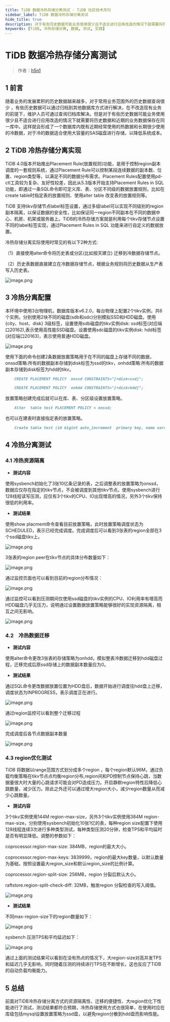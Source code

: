 ```yaml
---
title: TiDB 数据冷热存储分离测试 - TiDB 社区技术月刊
sidebar_label: TiDB 数据冷热存储分离测试
hide_title: true
description: 对于有些历史数据可能业务使用很少且不适合进行应用改造的情况下就需要将历史数据和近期的业务数据保存在同一库中。这样就会形成了一个数据库内既有近期经常使用的热数据和长期很少使用的冷数据，对于冷的数据适合使用大容量的SAS磁盘进行存储，以降低系统成本。本文将对 TiDB 冷热存储分离进行实现。
keywords: [TiDB, 冷热存储分离, 数据, 测试, 实践]
---
```


# TiDB 数据冷热存储分离测试

> 作者：[h5n1](https://tidb.net/u/h5n1/answer)

## 1 前言

随着业务的发展累积的历史数据越来越多，对于常用业务范围外的历史数据查询很少 ，有些历史数据可以通过归档到其他数据库方式进行解决，在不改造现有业务的前提下，维护人员可通过查询归档库解决。但是对于有些历史数据可能业务使用很少且不适合进行应用改造的情况下就需要将历史数据和近期的业务数据保存在同一库中。这样就会形成了一个数据库内既有近期经常使用的热数据和长期很少使用的冷数据，对于冷的数据适合使用大容量的SAS磁盘进行存储，以降低系统成本。

## 2 TiDB 冷热存储分离实现

TiDB 4.0版本开始推出Placement Rule(放置规则)功能，是用于控制region副本调度的一套规则系统，通过Placement Rule可以控制某段连续数据的副本数、位置、region类型等，以满足不同的数据分布需求。Placement Rules配置使用pd-ctl工具较为复杂、友好性较差，因此从5.3版本开始支持Placement Rules in SQL功能，即通过一条SQL命令即可定义库、表、分区不同级的数据放置规则，比如在create table时指定表的放置规则、使用alter table 改变表的放置规则等。

TiDB 支持tikv存储节点label标签设置，通过多级label可以实现不同级别的region副本隔离，以保证数据的安全性，比如保证同一region不同副本在不同的数据中心、机房、机架或服务器上。TiDB的冷热存储方案就是利用每个tikv存储节点设置不同的label标签实现，通过Placement Rules in SQL 功能来进行自定义的数据放置。

冷热存储分离实际使用时常见的有以下2种方式:

（1）直接使用alter命令将历史表或分区(比如按天建立) 迁移到冷数据存储节点。

（2）历史表数据直接建立在冷数据存储节点，根据业务规则将历史数据从生产表写入历史表。

![image.png](https://tidb-blog.oss-cn-beijing.aliyuncs.com/media/image-1664884721582.png) 

## 3 冷热分离配置

本环境中使用3台物理机，数据库版本v6.2.0，每台物理上配置2个tikv实例，共6个实例，分别使用2块不同的磁盘(sdb和sdc)分别模拟SSD和HDD磁盘。使用{city、host、disk} 3级标签，设置使用sdb磁盘的tikv实例disk: ssd标签(对应端口20162),表示使用高性能SSD磁盘。设置使用sdc磁盘的tikv实例disk: hdd标签(对应端口20163)，表示使用普通HDD磁盘。

![image.png](https://tidb-blog.oss-cn-beijing.aliyuncs.com/media/image-1664884754502.png)

使用下面的命令创建2条数据放置策略用于在不同的磁盘上存储不同的数据， onssd策略:所有的数据副本存储到disk标签为ssd的tikv，onhdd策略:所有的数据副本存储到disk标签为hdd的tikv。

```markdown
    CREATE PLACEMENT POLICY  onssd CONSTRAINTS="[+disk=ssd]";
```

```markdown
    CREATE PLACEMENT POLICY  onhdd CONSTRAINTS="[+disk=hdd]";
```

放置策略创建完成后就可以在库、表、分区级设置放置策略。

```markdown
    Alter  table test PLACEMENT POLICY = onssd;
```

也可以在建表时直接指定表的放置策略。

```markdown
    Create table test (id bigint auto_increment  primary key, name varchar(10)) PLACEMENT POLICY = onssd;
```

## 4 冷热分离测试

### 4.1 冷热资源隔离

- **测试内容**

使用sysbench初始化了3张10亿条记录的表，之后调整表的放置策略为onssd，数据应仅存在指定的tikv节点，不会被调度到其他tikv节点。使用sysbench进行128线程读写压测，应仅有3个tikv的CPU、IO出现增高的情况，另外3个tikv保持很低的利用率。

- **测试结果**

使用show placment命令查看目前放置策略，此时放置策略调度状态为SCHEDULED，表示已经完成调度。完成调度后可以看到3张表的region全部在3个ssd磁盘tikv上。

![image.png](https://tidb-blog.oss-cn-beijing.aliyuncs.com/media/image-1664884769924.png)

3张表的region peer在tikv节点的具体分布数量如下：

![image.png](https://tidb-blog.oss-cn-beijing.aliyuncs.com/media/image-1664884779351.png)

通过监控页面也可以看到目前的region分布情况：

![image.png](https://tidb-blog.oss-cn-beijing.aliyuncs.com/media/image-1664884792561.png)

通过监控可以看到压测期间仅使用ssd磁盘的tikv实例的CPU、IO利用率有增高而HDD磁盘几乎无压力，说明通过设置数据放置策略能够很好的实现资源隔离，相互之间无影响。

![image.png](https://tidb-blog.oss-cn-beijing.aliyuncs.com/media/image-1664884810419.png)

### 4.2    冷热数据迁移

- **测试内容**

使用alter命令更改3张表的存储策略为onhdd，模拟整表冷数据迁移到hdd磁盘过程，迁移完成后原ssd存储上的数据副本数量应为0。

- **测试结果**

通过SQL命令更改数据放置位置为HDD盘后，数据开始进行调度往hdd盘上迁移，调度状态为INPROGRESS，表示调度正在进行。

![image.png](https://tidb-blog.oss-cn-beijing.aliyuncs.com/media/image-1664884829048.png)

通过region监控可以看到整个迁移过程

![image.png](https://tidb-blog.oss-cn-beijing.aliyuncs.com/media/image-1664884841148.png)

完成调度后各节点数据副本数量

![image.png](https://tidb-blog.oss-cn-beijing.aliyuncs.com/media/image-1664884849987.png)

### 4.3  region优化测试

TiDB 将数据以range范围方式划分成多个region ，每个region默认96M，通过负载均衡策略在tikv节点点均衡region分布,region间和PD控制节点保持心跳，当数据量很大时大量的心跳请求可能会对PD造成压力。开启静默region特性后降低心跳数量，减少压力。除此之外还可以通过增大region大小，减少region数量从而减少心跳数量。

- **测试内容**

3个tikv实例使用144M region-max-size，另外3个tikv实例使用384M region-max-size，分别使用sysbench初始化10张1亿的表，每种region size配置下使用128线程连续3次进行多种类型测试，每种类型压测20分钟，检查TPS和平均延时是否有明显降低。调整的参数如下：

coprocessor.region-max-size: 384MB，region的最大大小。

coprocessor.region-max-keys: 3839999，region的最大key数量，以默认数量为基础，按照设置最大region\_size和默认region\_size的比例计算。

coprocessor.region-split-size: 256MB，region 分裂后默认大小。

raftstore.region-split-check-diff: 32MB，触发region 分裂检查的写入阈值。

![image.png](https://tidb-blog.oss-cn-beijing.aliyuncs.com/media/image-1664884862690.png)

- **测试结果**

不同max-region-size下的region数量如下：

![image.png](https://tidb-blog.oss-cn-beijing.aliyuncs.com/media/image-1664884870314.png)

sysbench 压测TPS和平均延迟如下：

![image.png](https://tidb-blog.oss-cn-beijing.aliyuncs.com/media/image-1664884879918.png)

通过上面的测试结果可以看到在没有热点的情况下，大region-size对高并发TPS和延迟几乎无影响，同时随着压测的持续进行TPS在不断增长，这也反应了TiDB的自动负载均衡能力。

## 5 总结

前面对TiDB冷热存储分离方式的资源隔离性、迁移的便捷性、大region优化下性能进行了测试，测试结果都符合预期，冷热存储使用方式也很简单，在使用时应在库级包括mysql设置放置策略为ssd盘，以避免region分散到hdd盘而影响性能。
